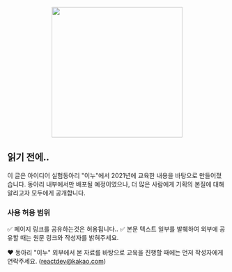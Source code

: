 <p align="center"><img src="https://i.imgur.com/wUFdbUb.png" width="300px"></p>

## 읽기 전에..
이 글은 아이디어 실험동아리 "이누"에서 2021년에 교육한 내용을 바탕으로 만들어졌습니다. 동아리 내부에서만 배포될 예정이였으나, 더 많은 사람에게 기획의 본질에 대해 알리고자 모두에게 공개합니다.

### 사용 허용 범위
✅ 페이지 링크를 공유하는것은 허용됩니다..
✅ 본문 텍스트 일부를 발췌하여 외부에 공유할 때는 원문 링크와 작성자를 밝혀주세요.

❤️ 동아리 "이누" 외부에서 본 자료를 바탕으로 교육을 진행할 때에는 먼저 작성자에게 연락주세요. (reactdev@kakao.com)

<!--stackedit_data:
eyJoaXN0b3J5IjpbODIwNzU1NzUxXX0=
-->